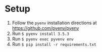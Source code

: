 # Setup
1. Follow the `pyenv` installation directions at https://github.com/pyenv/pyenv
2. Run `$ pyenv install 3.5.3`
3. Run `$ pyenv exec pyvenv env`
4. Run `$ pip install -r requirements.txt`